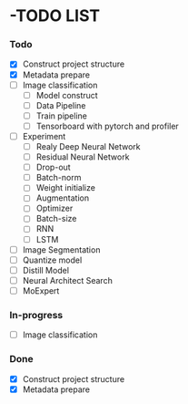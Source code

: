 # -TODO LIST

### Todo
- [x] Construct project structure
- [x] Metadata prepare
- [ ] Image classification
  - [ ] Model construct
  - [ ] Data Pipeline
  - [ ] Train pipeline
  - [ ] Tensorboard with pytorch and profiler
- [ ] Experiment
  - [ ] Realy Deep Neural Network
  - [ ] Residual Neural Network
  - [ ] Drop-out
  - [ ] Batch-norm
  - [ ] Weight initialize
  - [ ] Augmentation
  - [ ] Optimizer
  - [ ] Batch-size
  - [ ] RNN
  - [ ] LSTM
- [ ] Image Segmentation
- [ ] Quantize model
- [ ] Distill Model
- [ ] Neural Architect Search
- [ ] MoExpert
### In-progress
- [ ] Image classification

### Done
- [x] Construct project structure
- [x] Metadata prepare
